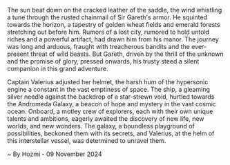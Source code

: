 
The sun beat down on the cracked leather of the saddle, the wind whistling a tune through the rusted chainmail of Sir Gareth's armor. He squinted towards the horizon, a tapestry of golden wheat fields and emerald forests stretching out before him. Rumors of a lost city, rumored to hold untold riches and a powerful artifact, had drawn him from his manor. The journey was long and arduous, fraught with treacherous bandits and the ever-present threat of wild beasts. But Gareth, driven by the thrill of the unknown and the promise of glory, pressed onwards, his trusty steed a silent companion in this grand adventure.

Captain Valerius adjusted her helmet, the harsh hum of the hypersonic engine a constant in the vast emptiness of space. The ship, a gleaming silver needle against the backdrop of a star-strewn void, hurtled towards the Andromeda Galaxy, a beacon of hope and mystery in the vast cosmic ocean. Onboard, a motley crew of explorers, each with their own unique talents and ambitions, eagerly awaited the discovery of new life, new worlds, and new wonders. The galaxy, a boundless playground of possibilities, beckoned them with its secrets, and Valerius, at the helm of this interstellar vessel, was determined to unravel them. 

~ By Hozmi - 09 November 2024
